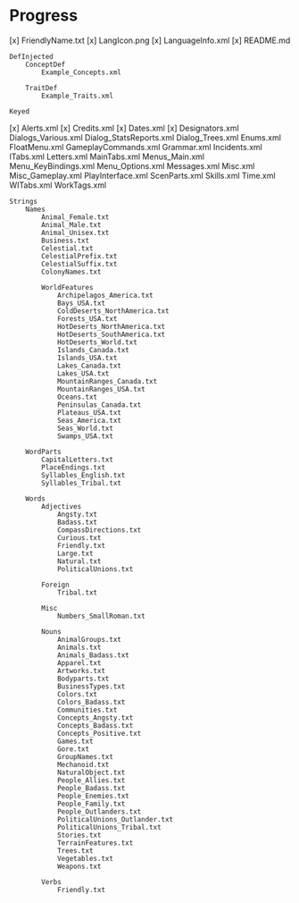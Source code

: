 # Progress

[x]		FriendlyName.txt
[x]   LangIcon.png
[x]    LanguageInfo.xml
[x]    README.md
    
    DefInjected
        ConceptDef
            Example_Concepts.xml
            
        TraitDef
            Example_Traits.xml
            
    Keyed
[x]        Alerts.xml
[x]        Credits.xml
[x]        Dates.xml
[x]        Designators.xml
        Dialogs_Various.xml
        Dialog_StatsReports.xml
        Dialog_Trees.xml
        Enums.xml
        FloatMenu.xml
        GameplayCommands.xml
        Grammar.xml
        Incidents.xml
        ITabs.xml
        Letters.xml
        MainTabs.xml
        Menus_Main.xml
        Menu_KeyBindings.xml
        Menu_Options.xml
        Messages.xml
        Misc.xml
        Misc_Gameplay.xml
        PlayInterface.xml
        ScenParts.xml
        Skills.xml
        Time.xml
        WITabs.xml
        WorkTags.xml
        
    Strings
        Names
            Animal_Female.txt
            Animal_Male.txt
            Animal_Unisex.txt
            Business.txt
            Celestial.txt
            CelestialPrefix.txt
            CelestialSuffix.txt
            ColonyNames.txt
            
            WorldFeatures
                Archipelagos_America.txt
                Bays_USA.txt
                ColdDeserts_NorthAmerica.txt
                Forests_USA.txt
                HotDeserts_NorthAmerica.txt
                HotDeserts_SouthAmerica.txt
                HotDeserts_World.txt
                Islands_Canada.txt
                Islands_USA.txt
                Lakes_Canada.txt
                Lakes_USA.txt
                MountainRanges_Canada.txt
                MountainRanges_USA.txt
                Oceans.txt
                Peninsulas_Canada.txt
                Plateaus_USA.txt
                Seas_America.txt
                Seas_World.txt
                Swamps_USA.txt
                
        WordParts
            CapitalLetters.txt
            PlaceEndings.txt
            Syllables_English.txt
            Syllables_Tribal.txt
            
        Words
            Adjectives
                Angsty.txt
                Badass.txt
                CompassDirections.txt
                Curious.txt
                Friendly.txt
                Large.txt
                Natural.txt
                PoliticalUnions.txt
                
            Foreign
                Tribal.txt
                
            Misc
                Numbers_SmallRoman.txt
                
            Nouns
                AnimalGroups.txt
                Animals.txt
                Animals_Badass.txt
                Apparel.txt
                Artworks.txt
                Bodyparts.txt
                BusinessTypes.txt
                Colors.txt
                Colors_Badass.txt
                Communities.txt
                Concepts_Angsty.txt
                Concepts_Badass.txt
                Concepts_Positive.txt
                Games.txt
                Gore.txt
                GroupNames.txt
                Mechanoid.txt
                NaturalObject.txt
                People_Allies.txt
                People_Badass.txt
                People_Enemies.txt
                People_Family.txt
                People_Outlanders.txt
                PoliticalUnions_Outlander.txt
                PoliticalUnions_Tribal.txt
                Stories.txt
                TerrainFeatures.txt
                Trees.txt
                Vegetables.txt
                Weapons.txt
                
            Verbs
                Friendly.txt
